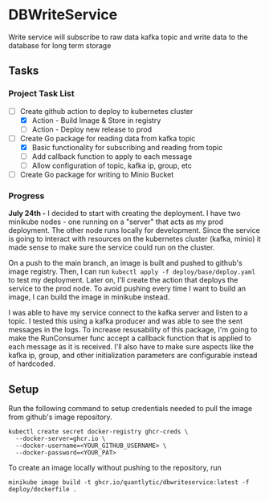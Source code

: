 # DBWriteService
Write service will subscribe to raw data kafka topic and write data to the database for long term storage

## Tasks
### Project Task List
- [ ] Create github action to deploy to kubernetes cluster
    - [x] Action - Build Image & Store in registry
    - [ ] Action - Deploy new release to prod
- [ ] Create Go package for reading data from kafka topic
    - [x] Basic functionality for subscribing and reading from topic
    - [ ] Add callback function to apply to each message
    - [ ] Allow configuration of topic, kafka ip, group, etc
- [ ] Create Go package for writing to Minio Bucket

### Progress
**July 24th -** I decided to start with creating the deployment. I have two minikube nodes - one running on a "server" that acts as my prod deployment. The other node runs locally for development. Since the service is going to interact with resources on the kubernetes cluster (kafka, minio) it made sense to make sure the service could run on the cluster.

On a push to the main branch, an image is built and pushed to github's image registry. Then, I can run `kubectl apply -f deploy/base/deploy.yaml` to test my deployment. Later on, I'll create the action that deploys the service to the prod node. To avoid pushing every time I want to build an image, I can build the image in minikube instead.

I was able to have my service connect to the kafka server and listen to a topic. I tested this using a kafka producer and was able to see the sent messages in the logs. To increase resusability of this package, I'm going to make the RunConsumer func accept a callback function that is applied to each message as it is received. I'll also have to make sure aspects like the kafka ip, group, and other initialization parameters are configurable instead of hardcoded.


## Setup
Run the following command to setup credentials needed to pull the image from github's image repository. 

```
kubectl create secret docker-registry ghcr-creds \
  --docker-server=ghcr.io \
  --docker-username=<YOUR_GITHUB_USERNAME> \
  --docker-password=<YOUR_PAT>
```

To create an image locally without pushing to the repository, run 
```
minikube image build -t ghcr.io/quantlytic/dbwriteservice:latest -f deploy/dockerfile .
```